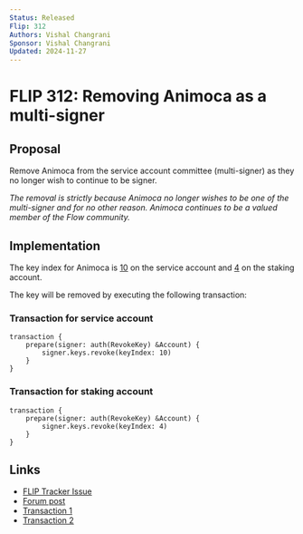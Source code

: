 ```yaml
---
Status: Released
Flip: 312
Authors: Vishal Changrani
Sponsor: Vishal Changrani
Updated: 2024-11-27
---
```


# FLIP 312: Removing Animoca as a multi-signer

## Proposal
Remove Animoca from the service account committee (multi-signer) as they no longer wish to continue to be signer.

_The removal is strictly because Animoca no longer wishes to be one of the multi-signer and for no other reason. Animoca continues to be a valued member of the Flow community._

## Implementation

The key index for Animoca is [10](https://github.com/onflow/service-account/blob/main/flow.json#L45-L49) on the service account and [4](https://github.com/onflow/service-account/blob/main/flow-staking.json#L57-L62) on the staking account.

The key will be removed by executing the following transaction:

### Transaction for service account

```
transaction {
    prepare(signer: auth(RevokeKey) &Account) {
        signer.keys.revoke(keyIndex: 10)
    }
}
```

### Transaction for staking account

```
transaction {
    prepare(signer: auth(RevokeKey) &Account) {
        signer.keys.revoke(keyIndex: 4)
    }
}
```

## Links
- [FLIP Tracker Issue](https://github.com/onflow/flips/issues/312)
- [Forum post](https://forum.flow.com/t/flip-312-removing-animoca-as-a-multi-signer/6844)
- [Transaction 1](https://www.flowscan.io/tx/3969c4e8172afe32866c40dd16dbe3e591de42d336db32739c376d0351044434)
- [Transaction 2](https://www.flowscan.io/tx/c1b06e5a3a52c4bc526aac42189fe12ae8a7983752fe40d5560d670cb7ca06f1)
